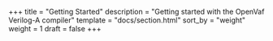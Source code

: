 +++
title = "Getting Started"
description = "Getting started with the OpenVaf Verilog-A compiler"
template = "docs/section.html"
sort_by = "weight"
weight = 1
draft = false
+++
